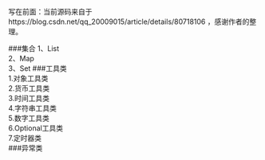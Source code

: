 写在前面：当前源码来自于https://blog.csdn.net/qq_20009015/article/details/80718106 ，感谢作者的整理。

###集合 
1、List  
2、Map  
3、Set 
###工具类  
1.对象工具类  
2.货币工具类  
3.时间工具类  
4.字符串工具类  
5.数字工具类  
6.Optional工具类  
7.定时器类        
###异常类  



